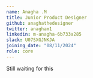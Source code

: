 ```yaml
---
name: Anagha .M
title: Junior Product Designer
github: anaghathedesigner
twitter: anagham1
linkedin: m-anagha-6b733a285
slack: U07SXGJNKJA
joining_date: "08/11/2024"
role: core
---
```


Still waiting for this
